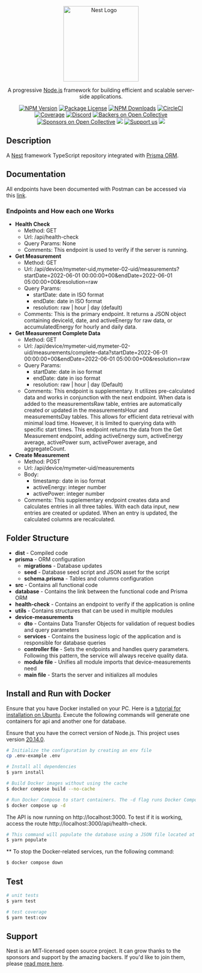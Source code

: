 <p align="center">
  <a href="http://nestjs.com/" target="blank"><img src="https://nestjs.com/img/logo-small.svg" width="200" alt="Nest Logo" /></a>
</p>

[circleci-image]: https://img.shields.io/circleci/build/github/nestjs/nest/master?token=abc123def456
[circleci-url]: https://circleci.com/gh/nestjs/nest

  <p align="center">A progressive <a href="http://nodejs.org" target="_blank">Node.js</a> framework for building efficient and scalable server-side applications.</p>
    <p align="center">
<a href="https://www.npmjs.com/~nestjscore" target="_blank"><img src="https://img.shields.io/npm/v/@nestjs/core.svg" alt="NPM Version" /></a>
<a href="https://www.npmjs.com/~nestjscore" target="_blank"><img src="https://img.shields.io/npm/l/@nestjs/core.svg" alt="Package License" /></a>
<a href="https://www.npmjs.com/~nestjscore" target="_blank"><img src="https://img.shields.io/npm/dm/@nestjs/common.svg" alt="NPM Downloads" /></a>
<a href="https://circleci.com/gh/nestjs/nest" target="_blank"><img src="https://img.shields.io/circleci/build/github/nestjs/nest/master" alt="CircleCI" /></a>
<a href="https://coveralls.io/github/nestjs/nest?branch=master" target="_blank"><img src="https://coveralls.io/repos/github/nestjs/nest/badge.svg?branch=master#9" alt="Coverage" /></a>
<a href="https://discord.gg/G7Qnnhy" target="_blank"><img src="https://img.shields.io/badge/discord-online-brightgreen.svg" alt="Discord"/></a>
<a href="https://opencollective.com/nest#backer" target="_blank"><img src="https://opencollective.com/nest/backers/badge.svg" alt="Backers on Open Collective" /></a>
<a href="https://opencollective.com/nest#sponsor" target="_blank"><img src="https://opencollective.com/nest/sponsors/badge.svg" alt="Sponsors on Open Collective" /></a>
  <a href="https://paypal.me/kamilmysliwiec" target="_blank"><img src="https://img.shields.io/badge/Donate-PayPal-ff3f59.svg"/></a>
    <a href="https://opencollective.com/nest#sponsor"  target="_blank"><img src="https://img.shields.io/badge/Support%20us-Open%20Collective-41B883.svg" alt="Support us"></a>
  <a href="https://twitter.com/nestframework" target="_blank"><img src="https://img.shields.io/twitter/follow/nestframework.svg?style=social&label=Follow"></a>
</p>
  <!--[![Backers on Open Collective](https://opencollective.com/nest/backers/badge.svg)](https://opencollective.com/nest#backer)
  [![Sponsors on Open Collective](https://opencollective.com/nest/sponsors/badge.svg)](https://opencollective.com/nest#sponsor)-->

## Description

A [Nest](https://github.com/nestjs/nest) framework TypeScript repository integrated with [Prisma ORM](https://www.prisma.io/).

## Documentation
All endpoints have been documented with Postman can be accessed via this [link](https://documenter.getpostman.com/view/14821693/2sA3XWdJjW).

### Endpoints and How each one Works

- **Health Check**
  - Method: GET
  - Url: /api/health-check
  - Query Params: None
  - Comments: This endpoint is used to verify if the server is running.
- **Get Measurement**
  - Method: GET
  - Url: /api/device/mymeter-uid,mymeter-02-uid/measurements?startDate=2022-06-01 00:00:00+00&endDate=2022-06-01 05:00:00+00&resolution=raw
  - Query Params:
    - startDate: date in ISO format
    - endDate: date in ISO format
    - resolution: raw | hour | day (default)
  - Comments: This is the primary endpoint. It returns a JSON object containing deviceId, date, and activeEnergy for raw data, or accumulatedEnergy for hourly and daily data.
- **Get Measurement Complete Data**
  - Method: GET
  - Url: /api/device/mymeter-uid,mymeter-02-uid/measurements/complete-data?startDate=2022-06-01 00:00:00+00&endDate=2022-06-01 05:00:00+00&resolution=raw
  - Query Params:
    - startDate: date in iso format
    - endDate: date in iso format
    - resolution: raw | hour | day (Default)
  - Comments: This endpoint is supplementary. It utilizes pre-calculated data and works in conjunction with the next endpoint. When data is added to the measurementsRaw table, entries are automatically created or updated in the measurementsHour and measurementsDay tables. This allows for efficient data retrieval with minimal load time. However, it is limited to querying data with specific start times. This endpoint returns the data from the Get Measurement endpoint, adding activeEnergy sum, activeEnergy average, activePower sum, activePower average, and aggregateCount.
- **Create Measurement**
  - Method: POST
  - Url: /api/device/mymeter-uid/measurements
  - Body:
    - timestamp: date in iso format
    - activeEnergy: integer number
    - activePower: integer number
  - Comments: This supplementary endpoint creates data and calculates entries in all three tables. With each data input, new entries are created or updated. When an entry is updated, the calculated columns are recalculated.

## Folder Structure
- **dist** - Compiled code
- **prisma** - ORM configuration
  - **migrations** - Database updates
  - **seed** - Database seed script and JSON asset for the script
  - **schema.prisma** - Tables and columns configuration
- **src** - Contains all functional code
- **database** - Contains the link between the functional code and Prisma ORM
- **health-check** - Contains an endpoint to verify if the application is online
- **utils** - Contains structures that can be used in multiple modules
- **device-measurements**
  - **dto** - Contains Data Transfer Objects for validation of request bodies and query parameters
  - **services** - Contains the business logic of the application and is responsible for database queries
  - **controller file** - Sets the endpoints and handles query parameters. Following this pattern, the service will always receive quality data.
  - **module file** - Unifies all module imports that device-measurements need
  - **main file** - Starts the server and initializes all modules

## Install and Run with Docker

Ensure that you have Docker installed on your PC. Here is a [tutorial for installation on Ubuntu](https://docs.docker.com/engine/install/ubuntu/). Execute the following commands will generate one containers for api and another one for database.

Ensure that you have the correct version of Node.js. This project uses version [20.14.0](https://nodejs.org/pt/blog/release/v20.14.0).
```bash
# Initialize the configuration by creating an env file
cp .env-example .env

# Install all dependencies
$ yarn install

# Build Docker images without using the cache
$ docker compose build --no-cache

# Run Docker Compose to start containers. The -d flag runs Docker Compose as a background task.
$ docker compose up -d
```

The API is now running on http://localhost:3000. To test if it is working, access the route http://localhost:3000/api/health-check.

```bash
# This command will populate the database using a JSON file located at /prisma/seed
$ yarn populate
```

** To stop the Docker-related services, run the following command:
```bash
$ docker compose down
```

## Test

```bash
# unit tests
$ yarn test

# test coverage
$ yarn test:cov
```

## Support

Nest is an MIT-licensed open source project. It can grow thanks to the sponsors and support by the amazing backers. If you'd like to join them, please [read more here](https://docs.nestjs.com/support).
